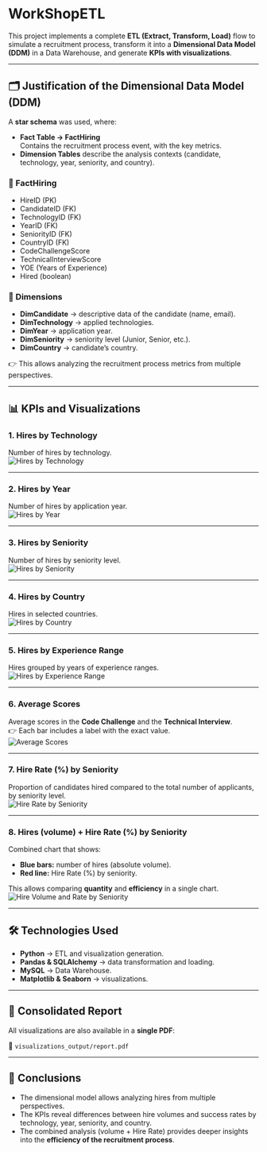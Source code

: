 # WorkShopETL

This project implements a complete **ETL (Extract, Transform, Load)** flow to simulate a recruitment process, transform it into a **Dimensional Data Model (DDM)** in a Data Warehouse, and generate **KPIs with visualizations**.

---

## 🗂 Justification of the Dimensional Data Model (DDM)

A **star schema** was used, where:

- **Fact Table → FactHiring**  
  Contains the recruitment process event, with the key metrics.  
- **Dimension Tables** describe the analysis contexts (candidate, technology, year, seniority, and country).

### 🔹 FactHiring
- HireID (PK)  
- CandidateID (FK)  
- TechnologyID (FK)  
- YearID (FK)  
- SeniorityID (FK)  
- CountryID (FK)  
- CodeChallengeScore  
- TechnicalInterviewScore  
- YOE (Years of Experience)  
- Hired (boolean)

### 🔹 Dimensions
- **DimCandidate** → descriptive data of the candidate (name, email).  
- **DimTechnology** → applied technologies.  
- **DimYear** → application year.  
- **DimSeniority** → seniority level (Junior, Senior, etc.).  
- **DimCountry** → candidate’s country.  

👉 This allows analyzing the recruitment process metrics from multiple perspectives.

---

## 📊 KPIs and Visualizations

### 1. Hires by Technology
Number of hires by technology.  
![Hires by Technology](visualizations_output/hires_by_technology.png)

---

### 2. Hires by Year
Number of hires by application year.  
![Hires by Year](visualizations_output/hires_by_year.png)

---

### 3. Hires by Seniority
Number of hires by seniority level.  
![Hires by Seniority](visualizations_output/hires_by_seniority.png)

---

### 4. Hires by Country
Hires in selected countries.  
![Hires by Country](visualizations_output/hires_by_country.png)

---

### 5. Hires by Experience Range
Hires grouped by years of experience ranges.  
![Hires by Experience Range](visualizations_output/hires_by_experience_range.png)

---

### 6. Average Scores
Average scores in the **Code Challenge** and the **Technical Interview**.  
👉 Each bar includes a label with the exact value.  
![Average Scores](visualizations_output/average_scores.png)

---

### 7. Hire Rate (%) by Seniority
Proportion of candidates hired compared to the total number of applicants, by seniority level.  
![Hire Rate by Seniority](visualizations_output/hire_rate_by_seniority.png)

---

### 8. Hires (volume) + Hire Rate (%) by Seniority
Combined chart that shows:  
- **Blue bars:** number of hires (absolute volume).  
- **Red line:** Hire Rate (%) by seniority.  

This allows comparing **quantity** and **efficiency** in a single chart.  
![Hire Volume and Rate by Seniority](visualizations_output/hire_volume_rate_by_seniority.png)

---

## 🛠 Technologies Used
- **Python** → ETL and visualization generation.  
- **Pandas & SQLAlchemy** → data transformation and loading.  
- **MySQL** → Data Warehouse.  
- **Matplotlib & Seaborn** → visualizations.  

---

## 📑 Consolidated Report
All visualizations are also available in a **single PDF**:  

📂 `visualizations_output/report.pdf`  

---

## 📌 Conclusions
- The dimensional model allows analyzing hires from multiple perspectives.  
- The KPIs reveal differences between hire volumes and success rates by technology, year, seniority, and country.  
- The combined analysis (volume + Hire Rate) provides deeper insights into the **efficiency of the recruitment process**.  
